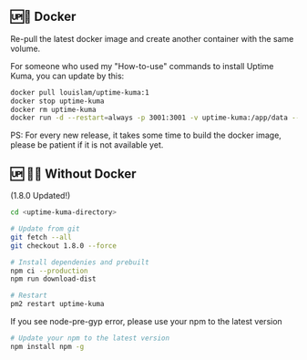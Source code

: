## 🆙🐳 Docker

Re-pull the latest docker image and create another container with the same volume.

For someone who used my "How-to-use" commands to install Uptime Kuma, you can update by this:

```bash
docker pull louislam/uptime-kuma:1
docker stop uptime-kuma
docker rm uptime-kuma
docker run -d --restart=always -p 3001:3001 -v uptime-kuma:/app/data --name uptime-kuma louislam/uptime-kuma:1
```

PS: For every new release, it takes some time to build the docker image, please be patient if it is not available yet.

## 🆙 💪🏻 Without Docker

(1.8.0 Updated!)

```bash
cd <uptime-kuma-directory>

# Update from git
git fetch --all
git checkout 1.8.0 --force

# Install dependenies and prebuilt
npm ci --production
npm run download-dist

# Restart
pm2 restart uptime-kuma
```

If you see node-pre-gyp error, please use your npm to the latest version
```bash
# Update your npm to the latest version
npm install npm -g
```